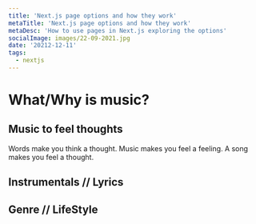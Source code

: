 ```yaml
---
title: 'Next.js page options and how they work'
metaTitle: 'Next.js page options and how they work'
metaDesc: 'How to use pages in Next.js exploring the options'
socialImage: images/22-09-2021.jpg
date: '20212-12-11'
tags:
  - nextjs
---
```


# What/Why is music?


## Music to feel thoughts
Words make you think a thought. Music makes you feel a feeling. A song makes you feel a thought.


## Instrumentals // Lyrics

## Genre // LifeStyle